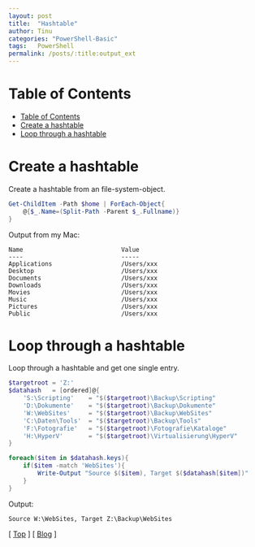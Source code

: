 ```yaml
---
layout: post
title:  "Hashtable"
author: Tinu
categories: "PowerShell-Basic"
tags:   PowerShell
permalink: /posts/:title:output_ext
---
```


# Table of Contents

- [Table of Contents](#table-of-contents)
- [Create a hashtable](#create-a-hashtable)
- [Loop through a hashtable](#loop-through-a-hashtable)

# Create a hashtable

Create a hashtable from an file-system-object.

````powershell
Get-ChildItem -Path $home | ForEach-Object{
    @{$_.Name=(Split-Path -Parent $_.Fullname)}
}
````

Output from my Mac:

````text
Name                           Value
----                           -----
Applications                   /Users/xxx
Desktop                        /Users/xxx
Documents                      /Users/xxx
Downloads                      /Users/xxx
Movies                         /Users/xxx
Music                          /Users/xxx
Pictures                       /Users/xxx
Public                         /Users/xxx
````

# Loop through a hashtable

Loop through a hashtable and get one single entry.

````powershell
$targetroot = 'Z:'
$datahash   = [ordered]@{
    'S:\Scripting'    = "$($targetroot)\Backup\Scripting"
    'D:\Dokumente'    = "$($targetroot)\Backup\Dokumente"
    'W:\WebSites'     = "$($targetroot)\Backup\WebSites"
    'C:\Daten\Tools'  = "$($targetroot)\Backup\Tools"
    'F:\Fotografie'   = "$($targetroot)\Fotografie\Kataloge"
    'H:\HyperV'       = "$($targetroot)\Virtualisierung\HyperV"
}
````

````powershell
foreach($item in $datahash.keys){
    if($item -match 'WebSites'){
        Write-Output "Source $($item), Target $($datahash[$item])"
    }
}
````

Output:

````text
Source W:\WebSites, Target Z:\Backup\WebSites
````

[ [Top](#table-of-contents) ] [ [Blog](../devops.html) ]